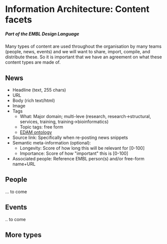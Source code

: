 # Information Architecture: Content facets
##### Part of the EMBL Design Language

Many types of content are used throughout the organisation by many teams (people, news, events) and we will want to share, import, compile, and distribute these. So it is important that we have an agreement on what these content types are made of.

## News

- Headline (text, 255 chars)
- URL
- Body (rich text/html)
- Image
- Tags
  - What: Major domain; multi-leve (research, research->structural, services, training, training->bioinformatics)
  - Topic tags: free form
  - [EDAM ontology](https://www.ebi.ac.uk/ols/ontologies/edam)
- Source link: Specifically when re-posting news snippets
- Semantic meta-information (optional):
  - Longevity: Score of how long this will be relevant for [0-100]
  - Importance: Score of how "important" this is [0-100]
- Associated people: Reference EMBL person(s) and/or free-form name+URL

## People
... to come

## Events
.. to come

## More types

